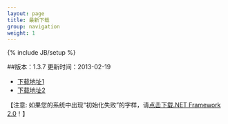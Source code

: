 ```yaml
---
layout: page
title: 最新下载
group: navigation
weight: 1
---
```


{% include JB/setup %}

##版本：1.3.7 更新时间：2013-02-19

  - <a href="http://pan.baidu.com/share/link?shareid=247884&uk=4213912968" target="_blank">下载地址1</a>
  - <a href="http://l2.yunpan.cn/lk/Q25DJPTfApAWE" target="_blank">下载地址2</a>
  
【注意: 如果您的系统中出现“初始化失败”的字样，请<a href="http://download.microsoft.com/download/c/6/e/c6e88215-0178-4c6c-b5f3-158ff77b1f38/NetFx20SP2_x86.exe" target="_blank">点击下载.NET Framework 2.0</a>！】

